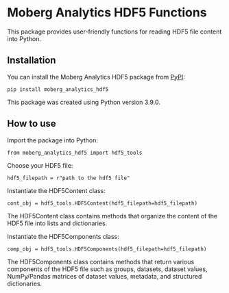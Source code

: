 # Moberg Analytics HDF5 Functions

This package provides user-friendly functions for reading HDF5 file content into Python. 

## Installation

You can install the Moberg Analytics HDF5 package from [PyPI](insert_link_to_pypi):

    pip install moberg_analytics_hdf5
    
This package was created using Python version 3.9.0.

## How to use

Import the package into Python:
	
	from moberg_analytics_hdf5 import hdf5_tools
	
Choose your HDF5 file:

	hdf5_filepath = r"path to the hdf5 file"
	
Instantiate the HDF5Content class:

	cont_obj = hdf5_tools.HDF5Content(hdf5_filepath=hdf5_filepath)
	
The HDF5Content class contains methods that organize the content of the HDF5 file into lists and dictionaries.

Instantiate the HDF5Components class:

	comp_obj = hdf5_tools.HDF5Components(hdf5_filepath=hdf5_filepath)

The HDF5Components class contains methods that return various components of the HDF5 file such as
groups, datasets, dataset values, NumPy/Pandas matrices of dataset values, metadata, and structured dictionaries.

